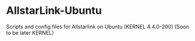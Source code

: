 # AllstarLink-Ubuntu
Scripts and config files for Allstarlink on Ubuntu (KERNEL 4.4.0-200) (Soon to be later KERNEL)
